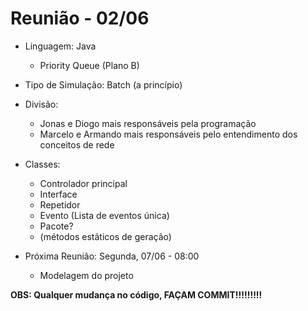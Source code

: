 # Reunião - 02/06 #

  * Linguagem: Java
    * Priority Queue (Plano B)

  * Tipo de Simulação: Batch (a princípio)

  * Divisão:
    * Jonas e Diogo mais responsáveis pela programação
    * Marcelo e Armando mais responsáveis pelo entendimento dos conceitos de rede

  * Classes:
    * Controlador principal
    * Interface
    * Repetidor
    * Evento (Lista de eventos única)
    * Pacote?
    * <Variaveis Aleatorias> (métodos estãticos de geração)

  * Próxima Reunião: Segunda, 07/06 - 08:00
    * Modelagem do projeto

**OBS: Qualquer mudança no código, FAÇAM COMMIT!!!!!!!!!**